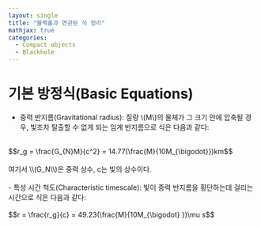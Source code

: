 ```yaml
---
layout: single
title: "블랙홀과 연관된 식 정리"
mathjax: true
categories:
  - Compact objects
  - Blackhole 
---
```



# 기본 방정식(Basic Equations)
- 중력 반지름(Gravitational radius): 질량 \\(M\\)의 물체가 그 크기 안에 압축될 경우, 빛조차 탈출할 수 없게 되는 임계 반지름으로 식은 다음과 같다:<br>
<br>
$$r_g = \frac{G_{N}M}{c^2} = 14.77(\frac{M}{10M_{\bigodot}})km$$
<br>
<br>
여기서 \\(G_N\\)은 중력 상수, c는 빛의 상수이다. 
<br>
<br>
- 특성 시간 척도(Characteristic timescale): 빛이 중력 반지름을 횡단하는데 걸리는 시간으로 식은 다음과 같다:<br>
<br>
$$r = \frac{r_g}{c} = 49.23(\frac{M}{10M_{\bigodot} })\mu s$$
<br>